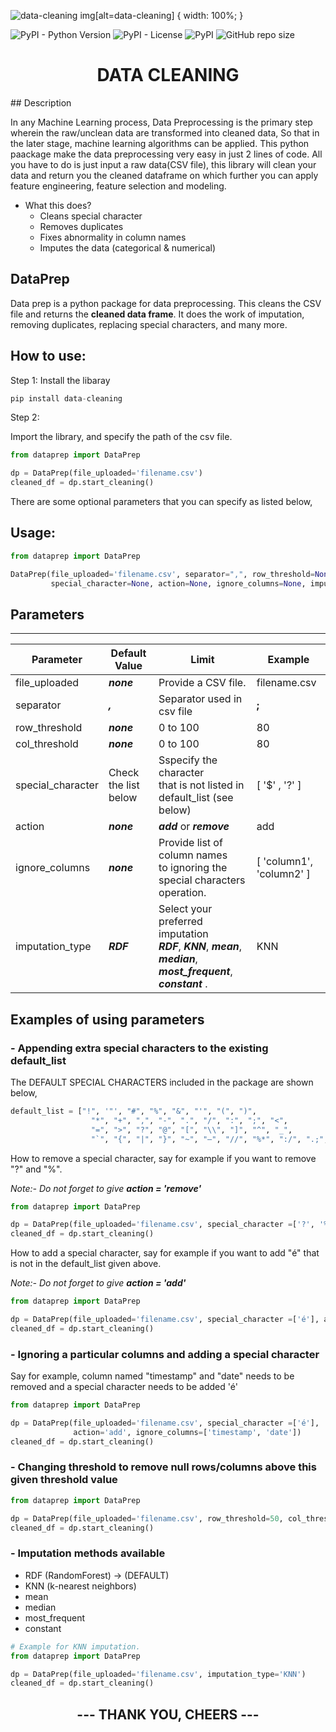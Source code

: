 ![data-cleaning](https://github.com/DataPreprocessing/DataPrep/blob/main/img/datacleaning.png) 
img[alt=data-cleaning] { width: 100%; }


![PyPI - Python Version](https://img.shields.io/pypi/pyversions/data-cleaning)
![PyPI - License](https://img.shields.io/pypi/l/data-cleaning)
![PyPI](https://img.shields.io/pypi/v/data-cleaning)
![GitHub repo size](https://img.shields.io/github/repo-size/DataPreprocessing/DataCleaning)

<h1 align="center">DATA CLEANING</h1>
## Description
<p>In any Machine Learning process, Data Preprocessing is the primary step wherein the raw/unclean data are transformed 
into cleaned data, So that in the later stage, machine learning algorithms can be applied. This python paackage make the 
data preprocessing very easy in just 2 lines of code. All you have to do is just input a raw data(CSV file), this library
will clean your data and return you the cleaned dataframe on which further you can apply feature engineering, 
feature selection and modeling.

- What this does?
    * Cleans special character
    * Removes duplicates
    * Fixes abnormality in column names 
    * Imputes the data (categorical & numerical)
    
</p>

## DataPrep

<p>Data prep is a python package for data preprocessing. This cleans the CSV file and returns the <b>cleaned data frame</b>. 
It does the work of imputation, removing duplicates, replacing special characters, and many more.</p>

## How to use:

Step 1:
  Install the libaray

````python
pip install data-cleaning
````
Step 2:

  Import the library, and specify the path of the csv file. 
````python
from dataprep import DataPrep

dp = DataPrep(file_uploaded='filename.csv')
cleaned_df = dp.start_cleaning()
````

There are some optional parameters that you can specify as listed below,

## Usage:

````python
from dataprep import DataPrep

DataPrep(file_uploaded='filename.csv', separator=",", row_threshold=None, col_threshold=None,
         special_character=None, action=None, ignore_columns=None, imputation_type="RDF")
````

## Parameters

------

| Parameter | Default Value | Limit | Example |
| ------ | ------ | ------ | ------ |
| file_uploaded | ***none*** | Provide a CSV file. | filename.csv |
| separator | ***,*** | Separator used in csv file | ****;****
| row_threshold | ***none*** | 0 to 100 | 80 | 
| col_threshold | ***none*** | 0 to 100 | 80 | 
| special_character | Check the list below |Sspecify the character <br> that is not listed in default_list (see below) | [ '$' , '?' ] | 
| action | ***none*** | ***add*** or ***remove*** | add | 
| ignore_columns | ***none*** | Provide list of column names <br> to ignoring the special characters operation. | [ 'column1', 'column2' ] | 
| imputation_type | ***RDF*** | Select your preferred imputation <br> ***RDF***, ***KNN***, ***mean***, ***median***, ***most_frequent***, ***constant*** . | KNN | 


## Examples of using parameters

### - Appending extra special characters to the existing default_list

The DEFAULT SPECIAL CHARACTERS included in the package are shown below,

````python
default_list = ["!", '"', "#", "%", "&", "'", "(", ")",
                  "*", "+", ",", "-", ".", "/", ":", ";", "<",
                  "=", ">", "?", "@", "[", "\\", "]", "^", "_",
                  "`", "{", "|", "}", "~", "–", "//", "%*", ":/", ".;", "Ø", "§",'$',"£"]
````
How to remove a special character, say for example if you want to remove "?" and "%".

<i>Note:- Do not forget to give <b> action = 'remove' </b></i>

````python
from dataprep import DataPrep

dp = DataPrep(file_uploaded='filename.csv', special_character =['?', '%'], action='remove')
cleaned_df = dp.start_cleaning()
````
How to add a special character, say for example if you want to add "é" that is not in the default_list given above.

<i>Note:- Do not forget to give <b> action = 'add' </b></i>

````python
from dataprep import DataPrep

dp = DataPrep(file_uploaded='filename.csv', special_character =['é'], action='add')
cleaned_df = dp.start_cleaning()
````

### - Ignoring a particular columns and adding a special character
Say for example, column named "timestamp" and "date" needs to be removed and a special character needs to be added 'é'

````python
from dataprep import DataPrep

dp = DataPrep(file_uploaded='filename.csv', special_character =['é'],
              action='add', ignore_columns=['timestamp', 'date'])
cleaned_df = dp.start_cleaning()
````

### - Changing threshold to remove null rows/columns above this given threshold value

````python
from dataprep import DataPrep

dp = DataPrep(file_uploaded='filename.csv', row_threshold=50, col_threshold=90)
cleaned_df = dp.start_cleaning()
````    

### - Imputation methods available

  - RDF (RandomForest) -> (DEFAULT)
  - KNN (k-nearest neighbors)
  - mean
  - median
  - most_frequent
  - constant
  
````python
# Example for KNN imputation.
from dataprep import DataPrep

dp = DataPrep(file_uploaded='filename.csv', imputation_type='KNN')
cleaned_df = dp.start_cleaning()
````

<h2 align="center"> --- THANK YOU, CHEERS --- </h2>
